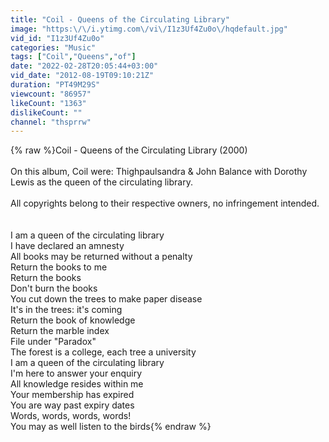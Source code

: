 ```yaml
---
title: "Coil - Queens of the Circulating Library"
image: "https:\/\/i.ytimg.com\/vi\/I1z3Uf4Zu0o\/hqdefault.jpg"
vid_id: "I1z3Uf4Zu0o"
categories: "Music"
tags: ["Coil","Queens","of"]
date: "2022-02-28T20:05:44+03:00"
vid_date: "2012-08-19T09:10:21Z"
duration: "PT49M29S"
viewcount: "86957"
likeCount: "1363"
dislikeCount: ""
channel: "thsprrw"
---
```

{% raw %}Coil - Queens of the Circulating Library (2000)<br /><br />On this album, Coil were: Thighpaulsandra &amp; John Balance with Dorothy Lewis as the queen of the circulating library. <br /><br />All copyrights belong to their respective owners, no infringement intended.<br /><br /><br />I am a queen of the circulating library<br />I have declared an amnesty<br />All books may be returned without a penalty<br />Return the books to me<br />Return the books<br />Don't burn the books<br />You cut down the trees to make paper disease<br />It's in the trees: it's coming<br />Return the book of knowledge<br />Return the marble index<br />File under &quot;Paradox&quot;<br />The forest is a college, each tree a university<br />I am a queen of the circulating library<br />I'm here to answer your enquiry<br />All knowledge resides within me<br />Your membership has expired<br />You are way past expiry dates<br />Words, words, words, words!<br />You may as well listen to the birds{% endraw %}
